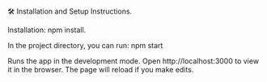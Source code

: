 🛠 Installation and Setup Instructions.


Installation: npm install.

In the project directory, you can run: npm start



Runs the app in the development mode.
Open http://localhost:3000 to view it in the browser. The page will reload if you make edits.
 
